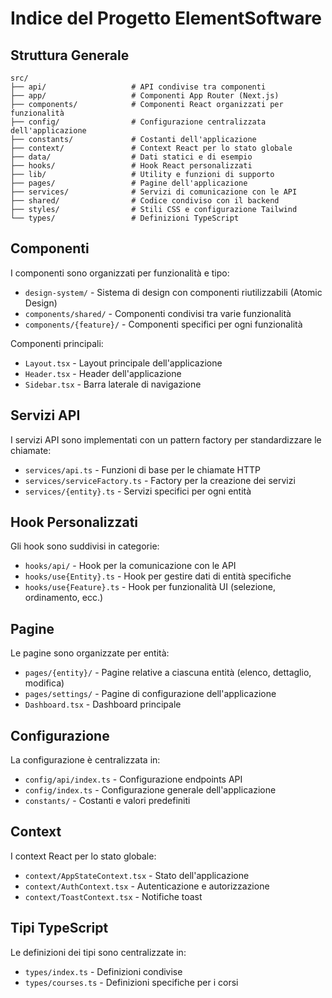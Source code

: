 # Indice del Progetto ElementSoftware

## Struttura Generale

```
src/
├── api/                   # API condivise tra componenti
├── app/                   # Componenti App Router (Next.js)
├── components/            # Componenti React organizzati per funzionalità
├── config/                # Configurazione centralizzata dell'applicazione
├── constants/             # Costanti dell'applicazione
├── context/               # Context React per lo stato globale
├── data/                  # Dati statici e di esempio
├── hooks/                 # Hook React personalizzati
├── lib/                   # Utility e funzioni di supporto
├── pages/                 # Pagine dell'applicazione
├── services/              # Servizi di comunicazione con le API
├── shared/                # Codice condiviso con il backend
├── styles/                # Stili CSS e configurazione Tailwind
└── types/                 # Definizioni TypeScript
```

## Componenti

I componenti sono organizzati per funzionalità e tipo:

- `design-system/` - Sistema di design con componenti riutilizzabili (Atomic Design)
- `components/shared/` - Componenti condivisi tra varie funzionalità
- `components/{feature}/` - Componenti specifici per ogni funzionalità

Componenti principali:
- `Layout.tsx` - Layout principale dell'applicazione
- `Header.tsx` - Header dell'applicazione
- `Sidebar.tsx` - Barra laterale di navigazione

## Servizi API

I servizi API sono implementati con un pattern factory per standardizzare le chiamate:

- `services/api.ts` - Funzioni di base per le chiamate HTTP
- `services/serviceFactory.ts` - Factory per la creazione dei servizi
- `services/{entity}.ts` - Servizi specifici per ogni entità

## Hook Personalizzati

Gli hook sono suddivisi in categorie:

- `hooks/api/` - Hook per la comunicazione con le API
- `hooks/use{Entity}.ts` - Hook per gestire dati di entità specifiche
- `hooks/use{Feature}.ts` - Hook per funzionalità UI (selezione, ordinamento, ecc.)

## Pagine

Le pagine sono organizzate per entità:

- `pages/{entity}/` - Pagine relative a ciascuna entità (elenco, dettaglio, modifica)
- `pages/settings/` - Pagine di configurazione dell'applicazione
- `Dashboard.tsx` - Dashboard principale

## Configurazione

La configurazione è centralizzata in:

- `config/api/index.ts` - Configurazione endpoints API
- `config/index.ts` - Configurazione generale dell'applicazione
- `constants/` - Costanti e valori predefiniti

## Context

I context React per lo stato globale:

- `context/AppStateContext.tsx` - Stato dell'applicazione
- `context/AuthContext.tsx` - Autenticazione e autorizzazione
- `context/ToastContext.tsx` - Notifiche toast

## Tipi TypeScript

Le definizioni dei tipi sono centralizzate in:

- `types/index.ts` - Definizioni condivise
- `types/courses.ts` - Definizioni specifiche per i corsi